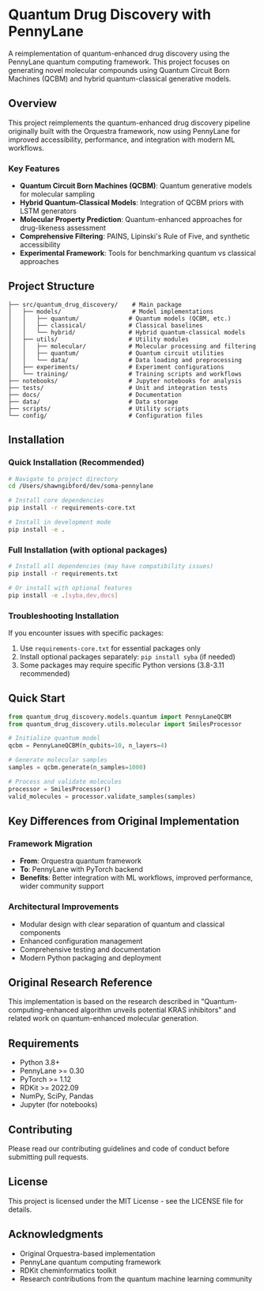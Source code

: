 # Quantum Drug Discovery with PennyLane

A reimplementation of quantum-enhanced drug discovery using the PennyLane quantum computing framework. This project focuses on generating novel molecular compounds using Quantum Circuit Born Machines (QCBM) and hybrid quantum-classical generative models.

## Overview

This project reimplements the quantum-enhanced drug discovery pipeline originally built with the Orquestra framework, now using PennyLane for improved accessibility, performance, and integration with modern ML workflows.

### Key Features

- **Quantum Circuit Born Machines (QCBM)**: Quantum generative models for molecular sampling
- **Hybrid Quantum-Classical Models**: Integration of QCBM priors with LSTM generators
- **Molecular Property Prediction**: Quantum-enhanced approaches for drug-likeness assessment
- **Comprehensive Filtering**: PAINS, Lipinski's Rule of Five, and synthetic accessibility
- **Experimental Framework**: Tools for benchmarking quantum vs classical approaches

## Project Structure

```
├── src/quantum_drug_discovery/    # Main package
│   ├── models/                    # Model implementations
│   │   ├── quantum/              # Quantum models (QCBM, etc.)
│   │   ├── classical/            # Classical baselines
│   │   └── hybrid/               # Hybrid quantum-classical models
│   ├── utils/                    # Utility modules
│   │   ├── molecular/            # Molecular processing and filtering
│   │   ├── quantum/              # Quantum circuit utilities
│   │   └── data/                 # Data loading and preprocessing
│   ├── experiments/              # Experiment configurations
│   └── training/                 # Training scripts and workflows
├── notebooks/                    # Jupyter notebooks for analysis
├── tests/                        # Unit and integration tests
├── docs/                         # Documentation
├── data/                         # Data storage
├── scripts/                      # Utility scripts
└── config/                       # Configuration files
```

## Installation

### Quick Installation (Recommended)
```bash
# Navigate to project directory
cd /Users/shawngibford/dev/soma-pennylane

# Install core dependencies
pip install -r requirements-core.txt

# Install in development mode
pip install -e .
```

### Full Installation (with optional packages)
```bash
# Install all dependencies (may have compatibility issues)
pip install -r requirements.txt

# Or install with optional features
pip install -e .[syba,dev,docs]
```

### Troubleshooting Installation
If you encounter issues with specific packages:
1. Use `requirements-core.txt` for essential packages only
2. Install optional packages separately: `pip install syba` (if needed)
3. Some packages may require specific Python versions (3.8-3.11 recommended)

## Quick Start

```python
from quantum_drug_discovery.models.quantum import PennyLaneQCBM
from quantum_drug_discovery.utils.molecular import SmilesProcessor

# Initialize quantum model
qcbm = PennyLaneQCBM(n_qubits=10, n_layers=4)

# Generate molecular samples
samples = qcbm.generate(n_samples=1000)

# Process and validate molecules
processor = SmilesProcessor()
valid_molecules = processor.validate_samples(samples)
```

## Key Differences from Original Implementation

### Framework Migration
- **From**: Orquestra quantum framework
- **To**: PennyLane with PyTorch backend
- **Benefits**: Better integration with ML workflows, improved performance, wider community support

### Architectural Improvements
- Modular design with clear separation of quantum and classical components
- Enhanced configuration management
- Comprehensive testing and documentation
- Modern Python packaging and deployment

## Original Research Reference

This implementation is based on the research described in "Quantum-computing-enhanced algorithm unveils potential KRAS inhibitors" and related work on quantum-enhanced molecular generation.

## Requirements

- Python 3.8+
- PennyLane >= 0.30
- PyTorch >= 1.12
- RDKit >= 2022.09
- NumPy, SciPy, Pandas
- Jupyter (for notebooks)

## Contributing

Please read our contributing guidelines and code of conduct before submitting pull requests.

## License

This project is licensed under the MIT License - see the LICENSE file for details.

## Acknowledgments

- Original Orquestra-based implementation
- PennyLane quantum computing framework
- RDKit cheminformatics toolkit
- Research contributions from the quantum machine learning community
